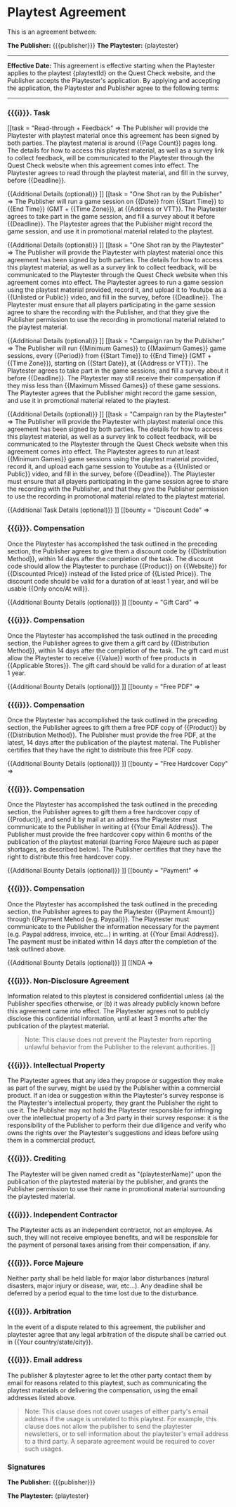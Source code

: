 # Playtest Agreement
This is an agreement between:

**The Publisher:** {{{publisher}}}
**The Playtester:** {playtester}

___
**Effective Date:** This agreement is effective starting when the Playtester applies to the playtest {playtestId} on the Quest Check website, and the Publisher accepts the Playtester's application. By applying and accepting the application, the Playtester and Publisher agree to the following terms:

___
### {{{i}}}. Task
[[task = "Read-through + Feedback" =>
The Publisher will provide the Playtester with playtest material once this agreement has been signed by both parties. The playtest material is around {{Page Count}} pages long. The details for how to access this playtest material, as well as a survey link to collect feedback, will be communicated to the Playtester through the Quest Check website when this agreement comes into effect. The Playtester agrees to read through the playtest material, and fill in the survey, before {{Deadline}}.

{{Additional Details (optional)}}
]]
[[task = "One Shot ran by the Publisher" =>
The Publisher will run a game session on {{Date}} from {{Start Time}} to {{End Time}} (GMT + {{Time Zone}}), at {{Address or VTT}}. The Playtester agrees to take part in the game session, and fill a survey about it before {{Deadline}}. The Playtester agrees that the Publisher might record the game session, and use it in promotional material related to the playtest.

{{Additional Details (optional)}}
]]
[[task = "One Shot ran by the Playtester" =>
The Publisher will provide the Playtester with playtest material once this agreement has been signed by both parties. The details for how to access this playtest material, as well as a survey link to collect feedback, will be communicated to the Playtester through the Quest Check website when this agreement comes into effect. The Playtester agrees to run a game session using the playtest material provided, record it, and upload it to Youtube as a {{Unlisted or Public}} video, and fill in the survey, before {{Deadline}}. The Playtester must ensure that all players participating in the game session agree to share the recording with the Publisher, and that they give the Publisher permission to use the recording in promotional material related to the playtest material.

{{Additional Details (optional)}}
]]
[[task = "Campaign ran by the Publisher" =>
The Publisher will run {{Minimum Games}} to {{Maximum Games}} game sessions, every {{Period}} from {{Start Time}} to {{End Time}} (GMT + {{Time Zone}}), starting on {{Start Date}}, at {{Address or VTT}}. The Playtester agrees to take part in the game sessions, and fill a survey about it before {{Deadline}}. The Playtester may still receive their compensation if they miss less than {{Maximum Missed Games}} of these game sessions. The Playtester agrees that the Publisher might record the game session, and use it in promotional material related to the playtest. 

{{Additional Details (optional)}}
]]
[[task = "Campaign ran by the Playtester" =>
The Publisher will provide the Playtester with playtest material once this agreement has been signed by both parties. The details for how to access this playtest material, as well as a survey link to collect feedback, will be communicated to the Playtester through the Quest Check website when this agreement comes into effect. The Playtester agrees to run at least {{Minimum Games}} game sessions using the playtest material provided, record it, and upload each game session to Youtube as a {{Unlisted or Public}} video, and fill in the survey, before {{Deadline}}. The Playtester must ensure that all players participating in the game session agree to share the recording with the Publisher, and that they give the Publisher permission to use the recording in promotional material related to the playtest material.

{{Additional Task Details (optional)}}
]]
[[bounty = "Discount Code" =>
### {{{i}}}. Compensation
Once the Playtester has accomplished the task outlined in the preceding section, the Publisher agrees to give them a discount code by {{Distribution Method}}, within 14 days after the completion of the task. The discount code should allow the Playtester to purchase {{Product}} on {{Website}} for {{Discounted Price}} instead of the listed price of {{Listed Price}}. The discount code should be valid for a duration of at least 1 year, and will be usable {{Only once/At will}}.

{{Additional Bounty Details (optional)}}
]]
[[bounty = "Gift Card" =>
### {{{i}}}. Compensation
Once the Playtester has accomplished the task outlined in the preceding section, the Publisher agrees to give them a gift card by {{Distribution Method}}, within 14 days after the completion of the task. The gift card must allow the Playtester to receive {{Value}} worth of free products in {{Applicable Stores}}. The gift card should be valid for a duration of at least 1 year.

{{Additional Bounty Details (optional)}}
]]
[[bounty = "Free PDF" =>
### {{{i}}}. Compensation
Once the Playtester has accomplished the task outlined in the preceding section, the Publisher agrees to gift them a free PDF copy of {{Product}} by {{Distribution Method}}. The Publisher must provide the free PDF, at the latest, 14 days after the publication of the playtest material. The Publisher certifies that they have the right to distribute this free PDF copy.

{{Additional Bounty Details (optional)}}
]]
[[bounty = "Free Hardcover Copy" =>
### {{{i}}}. Compensation
Once the Playtester has accomplished the task outlined in the preceding section, the Publisher agrees to gift them a free hardcover copy of {{Product}}, and send it by mail at an address the Playtester must communicate to the Publisher in writing at {{Your Email Address}}. The Publisher must provide the free hardcover copy within 6 months of the publication of the playtest material (barring Force Majeure such as paper shortages, as described below). The Publisher certifies that they have the right to distribute this free hardcover copy.

{{Additional Bounty Details (optional)}}
]]
[[bounty = "Payment" =>
### {{{i}}}. Compensation
Once the Playtester has accomplished the task outlined in the preceding section, the Publisher agrees to pay the Playtester {{Payment Amount}} through {{Payment Mehod (e.g. Paypal)}}. The Playtester must communicate to the Publisher the information necessary for the payment (e.g. Paypal address, invoice, etc...) in writing. at {{Your Email Address}}. The payment must be initiated within 14 days after the completion of the task outlined above.

{{Additional Bounty Details (optional)}}
]]
[[NDA =>
### {{{i}}}. Non-Disclosure Agreement
Information related to this playtest is considered confidential unless (a) the Publisher specifies otherwise, or (b) it was already publicly known before this agreement came into effect. The Playtester agrees not to publicly disclose this confidential information, until at least 3 months after the publication of the playtest material.

> Note: This clause does not prevent the Playtester from reporting unlawful behavior from the Publisher to the relevant authorities.
]]

### {{{i}}}. Intellectual Property
The Playtester agrees that any idea they propose or suggestion they make as part of the survey, might be used by the Publisher within a commercial product. If an idea or suggestion within the Playtester's survey response is the Playtester's intellectual property, they grant the Publisher the right to use it.
The Publisher may not hold the Playtester responsible for infringing over the intellectual property of a 3rd party in their survey response: it is the responsibility of the Publisher to perform their due diligence and verify who owns the rights over the Playtester's suggestions and ideas before using them in a commercial product.

### {{{i}}}. Crediting
The Playtester will be given named credit as "{playtesterName}" upon the publication of the playtested material by the publisher, and grants the Publisher permission to use their name in promotional material surrounding the playtested material.

### {{{i}}}. Independent Contractor
The Playtester acts as an independent contractor, not an employee. As such, they will not receive employee benefits, and will be responsible for the payment of personal taxes arising from their compensation, if any.

### {{{i}}}. Force Majeure
Neither party shall be held liable for major labor disturbances (natural disasters, major injury or disease, war, etc...). Any deadline shall be deferred by a period equal to the time lost due to the disturbance.

### {{{i}}}. Arbitration
In the event of a dispute related to this agreement, the publisher and playtester agree that any legal arbitration of the dispute shall be carried out in {{Your country/state/city}}.

### {{{i}}}. Email address
The publisher & playtester agree to let the other party contact them by email for reasons related to this playtest, such as communicating the playtest materials or delivering the compensation, using the email addresses listed above.

> Note: This clause does not cover usages of either party's email address if the usage is unrelated to this playtest. For example, this clause does not allow the publisher to send the playtester newsletters, or to sell information about the playtester's email address to a third party. A separate agreement would be required to cover such usages.

### Signatures
**The Publisher:** {{{publisher}}}

**The Playtester:** {playtester}
